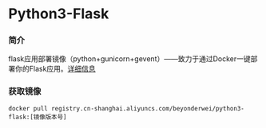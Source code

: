 # Python3-Flask

### 简介

flask应用部署镜像（python+gunicorn+gevent）——致力于通过Docker一键部署你的Flask应用。[详细信息](https://cr.console.aliyun.com/repository/cn-shanghai/beyonderwei/python3-flask/details)

### 获取镜像

```
docker pull registry.cn-shanghai.aliyuncs.com/beyonderwei/python3-flask:[镜像版本号]
```